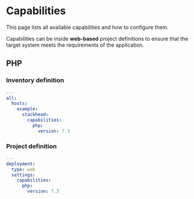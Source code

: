# Capabilities

This page lists all available capabilities and how to configure them.

Capabilities can be inside **web-based** project definitions to ensure that the target system meets the requirements of the application.

## PHP

### Inventory definition

```yaml
---
all:
  hosts:
    example:
      stackhead:
        capabilities:
          php:
            version: 7.3
```

### Project definition

```yaml
---
deployment:
  type: web
  settings:
    capabilities:
      php:
        version: 7.3
```